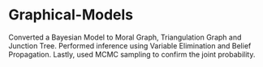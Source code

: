 # Graphical-Models

Converted a Bayesian Model to Moral Graph, Triangulation Graph and Junction Tree. Performed inference using Variable Elimination and Belief Propagation. Lastly, used MCMC sampling to confirm the joint probability.
